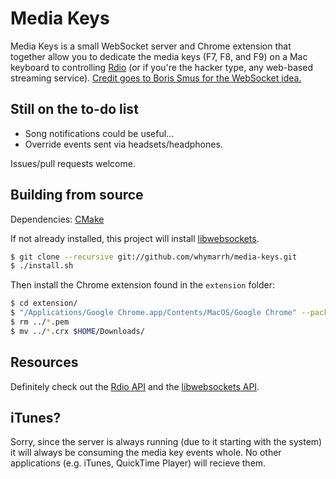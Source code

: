 Media Keys
==========

Media Keys is a small WebSocket server and Chrome extension that together allow you to dedicate the media keys (F7, F8, and F9) on a Mac keyboard to controlling [Rdio](http://rdio.com) (or if you're the hacker type, any web-based streaming service). [Credit goes to Boris Smus for the  WebSocket idea.](http://smus.com/chrome-media-keys-revisited/)

Still on the to-do list
-----------------------

* Song notifications could be useful...
* Override events sent via headsets/headphones.

Issues/pull requests welcome.

Building from source
--------------------

Dependencies: [CMake](http://cmake.org/cmake/resources/software.html)

If not already installed, this project will install [libwebsockets](https://github.com/warmcat/libwebsockets).

```bash
$ git clone --recursive git://github.com/whymarrh/media-keys.git
$ ./install.sh
```

Then install the Chrome extension found in the `extension` folder:

```bash
$ cd extension/
$ "/Applications/Google Chrome.app/Contents/MacOS/Google Chrome" --pack-extension="$PWD"
$ rm ../*.pem
$ mv ../*.crx $HOME/Downloads/
```

Resources
---------

Definitely check out the [Rdio API](http://developer.rdio.com/docs/Web_Playback_API) and the [libwebsockets API](http://libwebsockets.org/libwebsockets-api-doc.html).

iTunes?
-------

Sorry, since the server is always running (due to it starting with the system) it will always be consuming the media key events whole. No other applications (e.g. iTunes, QuickTime Player) will recieve them.
